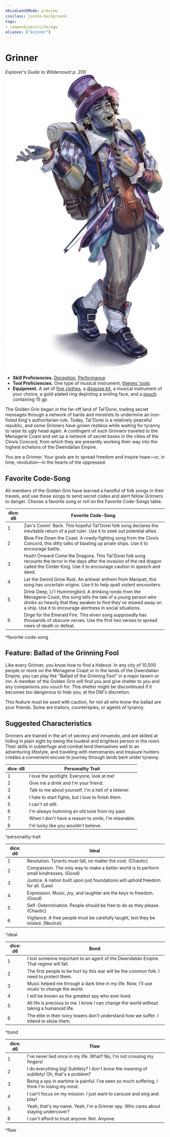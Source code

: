 ```yaml
---
obsidianUIMode: preview
cssclass: json5e-background
tags:
- compendium/src/5e/egw
aliases: ["Grinner"]
---
```

# Grinner
*Explorer's Guide to Wildemount p. 200*  
![](../../../assets/img/grinner.png)  

- **Skill Proficiencies.** [Deception](../../../Rules%20&%20Options/5e%20Rules/skills.md##Deception), [Performance](../../../Rules%20&%20Options/5e%20Rules/skills.md##Performance)  
- **Tool Proficiencies.** One type of musical instrument, [thieves' tools](thieves-tools.md#)  
- **Equipment.** A set of [fine clothes](fine-clothes.md#), a [disguise kit](disguise-kit.md#), a musical instrument of your choice, a gold-plated ring depicting a smiling face, and a [pouch](pouch.md#) containing 15 gp  

The Golden Grin began in the far-off land of Tal'Dorei, trading secret messages through a network of bards and minstrels to undermine an iron-fisted king's authoritarian rule. Today, Tal'Dorei is a relatively peaceful republic, and some Grinners have grown restless while waiting for tyranny to raise its ugly head again. A contingent of such Grinners traveled to the Menagerie Coast and set up a network of secret bases in the cities of the Clovis Concord, from which they are presently working their way into the highest echelons of the Dwendalian Empire.

You are a Grinner. Your goals are to spread freedom and inspire hope—or, in time, revolution—in the hearts of the oppressed.

## Favorite Code-Song

All members of the Golden Grin have learned a handful of folk songs in their travels, and use those songs to send secret codes and alert fellow Grinners to danger. Choose a favorite song or roll on the Favorite Code-Songs table.

| dice: d6 | Favorite Code-Song |
|----------|--------------------|
| 1 | Zan's Comin' Back. This hopeful Tal'Dorei folk song declares the inevitable return of a just ruler. Use it to seek out potential allies. |
| 2 | Blow Fire Down the Coast. A rowdy fighting song from the Clovis Concord, this ditty talks of blasting up pirate ships. Use it to encourage battle. |
| 3 | Hush! Onward Come the Dragons. This Tal'Dorei folk song recounts the terror in the days after the invasion of the red dragon called the Cinder King. Use it to encourage caution in speech and deed. |
| 4 | Let the Sword Grow Rust. An antiwar anthem from Marquet, this song has uncertain origins. Use it to help quell violent encounters. |
| 5 | Drink Deep, Li'l Hummingbird. A drinking rondo from the Menagerie Coast, this song tells the tale of a young person who drinks so heavily that they awaken to find they've stowed away on a ship. Use it to encourage alertness in social situations. |
| 6 | Dirge for the Emerald Fire. This elven song supposedly has thousands of obscure verses. Use the first two verses to spread news of death or defeat. |
^favorite-code-song

## Feature: Ballad of the Grinning Fool

Like every Grinner, you know how to find a hideout. In any city of 10,000 people or more on the Menagerie Coast or in the lands of the Dwendalian Empire, you can play the "Ballad of the Grinning Fool" in a major tavern or inn. A member of the Golden Grin will find you and give shelter to you and any companions you vouch for. This shelter might be discontinued if it becomes too dangerous to hide you, at the DM's discretion.

This feature must be used with caution, for not all who know the ballad are your friends. Some are traitors, counterspies, or agents of tyranny.

## Suggested Characteristics

Grinners are trained in the art of secrecy and innuendo, and are skilled at hiding in plain sight by being the loudest and brightest person in the room. Their skills in subterfuge and combat lend themselves well to an adventuring lifestyle, and traveling with mercenaries and treasure hunters creates a convenient excuse to journey through lands bent under tyranny.

| dice: d8 | Personality Trait |
|----------|-------------------|
| 1 | I love the spotlight. Everyone, look at me! |
| 2 | Give me a drink and I'm your friend. |
| 3 | Talk to me about yourself. I'm a hell of a listener. |
| 4 | I hate to start fights, but I love to finish them. |
| 5 | I can't sit still. |
| 6 | I'm always humming an old tune from my past. |
| 7 | When I don't have a reason to smile, I'm miserable. |
| 8 | I'm lucky like you wouldn't believe. |
^personality-trait

| dice: d6 | Ideal |
|----------|-------|
| 1 | Revolution. Tyrants must fall, no matter the cost. (Chaotic) |
| 2 | Compassion. The only way to make a better world is to perform small kindnesses. (Good) |
| 3 | Justice. A nation built upon just foundations will uphold freedom for all. (Law) |
| 4 | Expression. Music, joy, and laughter are the keys to freedom. (Good) |
| 5 | Self-Determination. People should be free to do as they please. (Chaotic) |
| 6 | Vigilance. A free people must be carefully taught, lest they be misled. (Neutral) |
^ideal

| dice: d6 | Bond |
|----------|------|
| 1 | I lost someone important to an agent of the Dwendalian Empire. That regime will fall. |
| 2 | The first people to be hurt by this war will be the common folk. I need to protect them. |
| 3 | Music helped me through a dark time in my life. Now, I'll use music to change the world. |
| 4 | I will be known as the greatest spy who ever lived. |
| 5 | All life is precious to me. I know I can change the world without taking a humanoid life. |
| 6 | The elite in their ivory towers don't understand how we suffer. I intend to show them. |
^bond

| dice: d6 | Flaw |
|----------|------|
| 1 | I've never lied once in my life. What? No, I'm not crossing my fingers! |
| 2 | I do everything big! Subtlety? I don't know the meaning of subtlety! Oh, that's a problem? |
| 3 | Being a spy in wartime is painful. I've seen so much suffering, I think I'm losing my mind. |
| 4 | I can't focus on my mission. I just want to carouse and sing and play! |
| 5 | Yeah, that's my name. Yeah, I'm a Grinner spy. Who cares about staying undercover? |
| 6 | I can't afford to trust anyone. Not. Anyone. |
^flaw